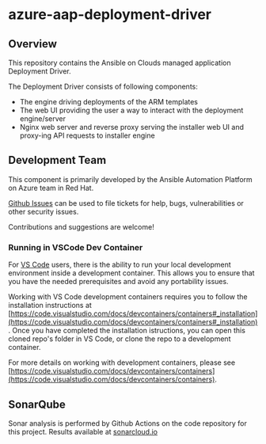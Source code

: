 # azure-aap-deployment-driver

## Overview

This repository contains the Ansible on Clouds managed application Deployment
Driver.

The Deployment Driver consists of following components:

- The engine driving deployments of the ARM templates
- The web UI providing the user a way to interact with the deployment engine/server
- Nginx web server and reverse proxy serving the installer web UI and proxy-ing API requests to installer engine

## Development Team

This component is primarily developed by the Ansible Automation Platform on Azure team in Red Hat.

[Github Issues](https://github.com/ansible/azure-aap-deployment-driver/issues) can be used to file tickets for help, bugs, vulnerabilities or other security issues.

Contributions and suggestions are welcome!

### Running in VSCode Dev Container

For [VS Code](https://code.visualstudio.com/) users, there is the ability to run your local development environment inside a development container.  This allows you to ensure that you have the needed prerequisites and avoid any portability issues. 

Working with VS Code development containers requires you to follow the installation instructions at [https://code.visualstudio.com/docs/devcontainers/containers#_installation](https://code.visualstudio.com/docs/devcontainers/containers#_installation).  Once you have completed the installation istructions, you can open
this cloned repo's folder in VS Code, or clone the repo to a development container.  

For more details on working with development containers, please see [https://code.visualstudio.com/docs/devcontainers/containers](https://code.visualstudio.com/docs/devcontainers/containers).

## SonarQube

Sonar analysis is performed by Github Actions on the code repository for this
project.  Results available at [sonarcloud.io](https://sonarcloud.io/project/overview?id=aoc-aap-test-installer)